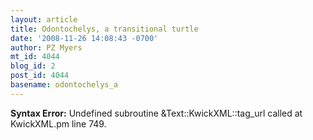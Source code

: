 ```yaml
---
layout: article
title: Odontochelys, a transitional turtle
date: '2008-11-26 14:08:43 -0700'
author: PZ Myers
mt_id: 4044
blog_id: 2
post_id: 4044
basename: odontochelys_a
---
```

<p><strong>Syntax Error:</strong> Undefined subroutine &Text::KwickXML::tag_url called at KwickXML.pm line 749.
</p>
